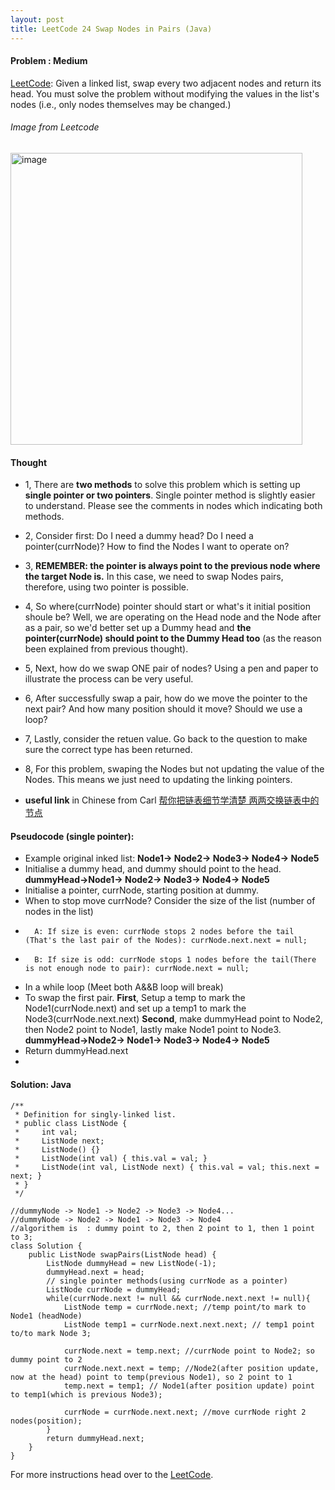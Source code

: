 ```yaml
---
layout: post
title: LeetCode 24 Swap Nodes in Pairs (Java)
---
```


#### Problem : Medium

[LeetCode](https://leetcode.com/problems/swap-nodes-in-pairs/):
Given a linked list, swap every two adjacent nodes and return its head. You must solve the problem without modifying the values in the list's nodes (i.e., only nodes themselves may be changed.)


###### Image from Leetcode
<img width="467" alt="image" src="https://user-images.githubusercontent.com/92517160/192166352-4e42c12e-3c47-4fef-ba10-9505b34a1605.png">



#### Thought
- 1, There are **two methods** to solve this problem which is setting up **single pointer or two pointers**. Single pointer method is slightly easier to understand. Please see the comments in nodes which indicating both methods.
- 2, Consider first: Do I need a dummy head? Do I need a pointer(currNode)? How to find the Nodes I want to operate on?
- 3, **REMEMBER: the pointer is always point to the previous node where the target Node is.** In this case, we need to swap Nodes pairs, therefore, using two pointer is possible. 
- 4, So where(currNode) pointer should start or what's it initial position shoule be? Well, we are operating on the Head node and the Node after as a pair, so we'd better set up a Dummy head and **the pointer(currNode) should point to the Dummy Head too** (as the reason been explained from previous thought).
- 5, Next, how do we swap ONE pair of nodes? Using a pen and paper to illustrate the process can be very useful.
- 6, After successfully swap a pair, how do we move the pointer to the next pair? And how many position should it move? Should we use a loop?
- 7, Lastly, consider the retuen value. Go back to the question to make sure the correct type has been returned. 
- 8, For this problem, swaping the Nodes but not updating the value of the Nodes. This means we just need to updating the linking pointers.

- **useful link** in Chinese from Carl [帮你把链表细节学清楚 两两交换链表中的节点](https://www.bilibili.com/video/BV1YT411g7br/?spm_id_from=333.788)


#### Pseudocode (single pointer):
- Example original inked list: **Node1-> Node2-> Node3-> Node4-> Node5**
- Initialise a dummy head, and dummy should point to the head. **dummyHead->Node1-> Node2-> Node3-> Node4-> Node5**
- Initialise a pointer, currNode, starting position at dummy.
- When to stop move currNode? Consider the size of the list (number of nodes in the list)
-       A: If size is even: currNode stops 2 nodes before the tail (That's the last pair of the Nodes): currNode.next.next = null;
-       B: If size is odd: currNode stops 1 nodes before the tail(There is not enough node to pair): currNode.next = null; 
- In a while loop (Meet both A&&B loop will break) 
- To swap the first pair. 
**First**, Setup a temp to mark the Node1(currNode.next) and set up a temp1 to mark the Node3(currNode.next.next)
**Second**, make dummyHead point to Node2, then Node2 point to Node1, lastly make Node1 point to Node3. **dummyHead->Node2-> Node1-> Node3-> Node4-> Node5**
- Return dummyHead.next
- 
#### Solution: Java

```
/**
 * Definition for singly-linked list.
 * public class ListNode {
 *     int val;
 *     ListNode next;
 *     ListNode() {}
 *     ListNode(int val) { this.val = val; }
 *     ListNode(int val, ListNode next) { this.val = val; this.next = next; }
 * }
 */

//dummyNode -> Node1 -> Node2 -> Node3 -> Node4...
//dummyNode -> Node2 -> Node1 -> Node3 -> Node4
//algorithem is  : dummy point to 2, then 2 point to 1, then 1 point to 3;
class Solution {
    public ListNode swapPairs(ListNode head) {
        ListNode dummyHead = new ListNode(-1);
        dummyHead.next = head;
        // single pointer methods(using currNode as a pointer)
        ListNode currNode = dummyHead;
        while(currNode.next != null && currNode.next.next != null){
            ListNode temp = currNode.next; //temp point/to mark to Node1 (headNode)
            ListNode temp1 = currNode.next.next.next; // temp1 point to/to mark Node 3;

            currNode.next = temp.next; //currNode point to Node2; so dummy point to 2
            currNode.next.next = temp; //Node2(after position update, now at the head) point to temp(previous Node1), so 2 point to 1
            temp.next = temp1; // Node1(after position update) point to temp1(which is previous Node3);

            currNode = currNode.next.next; //move currNode right 2 nodes(position);
        }
        return dummyHead.next;
    }
}
```


For more instructions head over to the [LeetCode](https://leetcode.com/).

